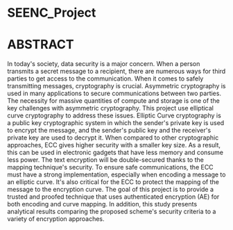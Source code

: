 # SEENC_Project
   # ABSTRACT
In today's society, data security is a major concern. When a person
transmits a secret message to a recipient, there are numerous ways for
third parties to get access to the communication. When it comes to safely
transmitting messages, cryptography is crucial.
Asymmetric cryptography is used in many applications to secure
communications between two parties. The necessity for massive quantities
of compute and storage is one of the key challenges with asymmetric
cryptography. This project use elliptical curve cryptography to address
these issues.
Elliptic Curve cryptography is a public key cryptographic system in which
the sender's private key is used to encrypt the message, and the sender's
public key and the receiver's private key are used to decrypt it. When
compared to other cryptographic approaches, ECC gives higher security
with a smaller key size. As a result, this can be used in electronic gadgets
that have less memory and consume less power. The text encryption will
be double-secured thanks to the mapping technique's security.
To ensure safe communications, the ECC must have a strong
implementation, especially when encoding a message to an elliptic curve.
It's also critical for the ECC to protect the mapping of the message to the
encryption curve. The goal of this project is to provide a trusted and
proofed technique that uses authenticated encryption (AE) for both
encoding and curve mapping. In addition, this study presents analytical
results comparing the proposed scheme's security criteria to a variety of
encryption approaches.
